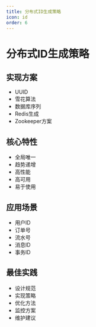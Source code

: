 ```yaml
---
title: 分布式ID生成策略
icon: id
order: 6
---
```


# 分布式ID生成策略

## 实现方案
- UUID
- 雪花算法
- 数据库序列
- Redis生成
- Zookeeper方案

## 核心特性
- 全局唯一
- 趋势递增
- 高性能
- 高可用
- 易于使用

## 应用场景
- 用户ID
- 订单号
- 流水号
- 消息ID
- 事务ID

## 最佳实践
- 设计规范
- 实现策略
- 优化方法
- 监控方案
- 维护建议
